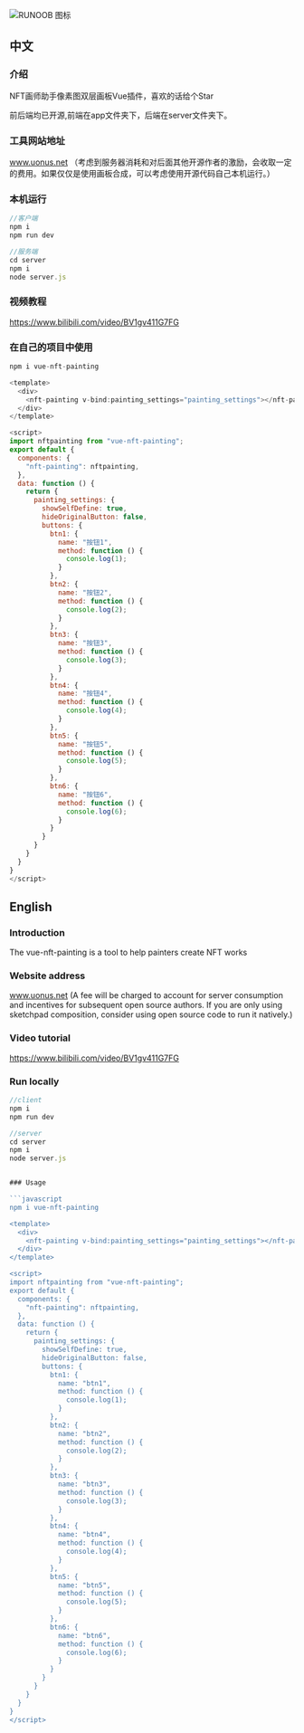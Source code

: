 ![RUNOOB 图标](https://www.uonus.net/logo.png)

## 中文

### 介绍

NFT画师助手像素图双层画板Vue插件，喜欢的话给个Star

前后端均已开源,前端在app文件夹下，后端在server文件夹下。

### 工具网站地址

www.uonus.net 
（考虑到服务器消耗和对后面其他开源作者的激励，会收取一定的费用。如果仅仅是使用画板合成，可以考虑使用开源代码自己本机运行。）

### 本机运行
```javascript
//客户端
npm i 
npm run dev

//服务端
cd server
npm i
node server.js
```

### 视频教程

https://www.bilibili.com/video/BV1gv411G7FG

### 在自己的项目中使用

```javascript
npm i vue-nft-painting

<template>
  <div>
    <nft-painting v-bind:painting_settings="painting_settings"></nft-painting>
  </div>
</template>

<script>
import nftpainting from "vue-nft-painting";
export default {
  components: {
    "nft-painting": nftpainting,
  },
  data: function () {
    return {
      painting_settings: {
        showSelfDefine: true,
        hideOriginalButton: false,
        buttons: {
          btn1: {
            name: "按钮1",
            method: function () {
              console.log(1);
            }
          },
          btn2: {
            name: "按钮2",
            method: function () {
              console.log(2);
            }
          },
          btn3: {
            name: "按钮3",
            method: function () {
              console.log(3);
            }
          },
          btn4: {
            name: "按钮4",
            method: function () {
              console.log(4);
            }
          },
          btn5: {
            name: "按钮5",
            method: function () {
              console.log(5);
            }
          },
          btn6: {
            name: "按钮6",
            method: function () {
              console.log(6);
            }
          }
        }
      }
    }
  }
}
</script>
```
## English

### Introduction

The vue-nft-painting is a tool to help painters create NFT works

### Website address

www.uonus.net 
(A fee will be charged to account for server consumption and incentives for subsequent open source authors. If you are only using sketchpad composition, consider using open source code to run it natively.)

### Video tutorial

https://www.bilibili.com/video/BV1gv411G7FG

### Run locally
```javascript
//client
npm i 
npm run dev

//server
cd server
npm i
node server.js
```
```javascript

### Usage

```javascript
npm i vue-nft-painting

<template>
  <div>
    <nft-painting v-bind:painting_settings="painting_settings"></nft-painting>
  </div>
</template>

<script>
import nftpainting from "vue-nft-painting";
export default {
  components: {
    "nft-painting": nftpainting,
  },
  data: function () {
    return {
      painting_settings: {
        showSelfDefine: true,
        hideOriginalButton: false,
        buttons: {
          btn1: {
            name: "btn1",
            method: function () {
              console.log(1);
            }
          },
          btn2: {
            name: "btn2",
            method: function () {
              console.log(2);
            }
          },
          btn3: {
            name: "btn3",
            method: function () {
              console.log(3);
            }
          },
          btn4: {
            name: "btn4",
            method: function () {
              console.log(4);
            }
          },
          btn5: {
            name: "btn5",
            method: function () {
              console.log(5);
            }
          },
          btn6: {
            name: "btn6",
            method: function () {
              console.log(6);
            }
          }
        }
      }
    }
  }
}
</script>

